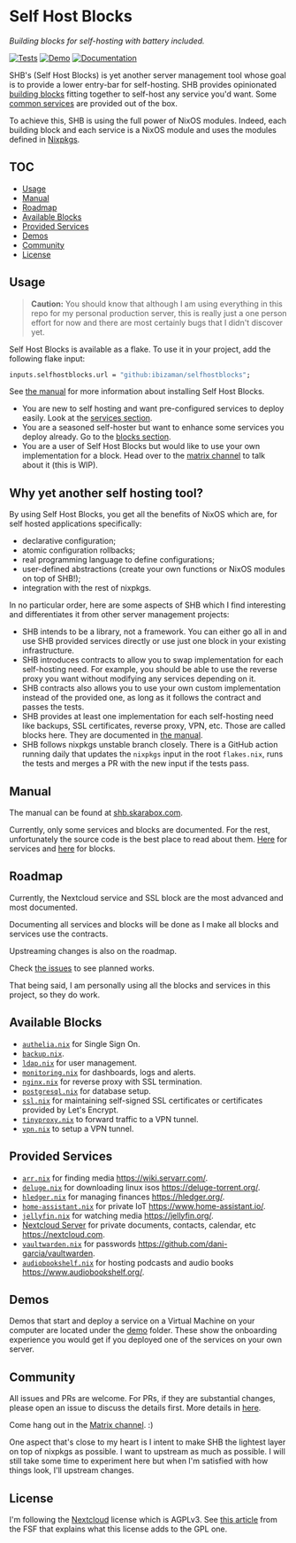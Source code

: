 # Self Host Blocks

*Building blocks for self-hosting with battery included.*

[![Tests](https://github.com/ibizaman/selfhostblocks/actions/workflows/test.yml/badge.svg)](https://github.com/ibizaman/selfhostblocks/actions/workflows/test.yml)
[![Demo](https://github.com/ibizaman/selfhostblocks/actions/workflows/demo.yml/badge.svg)](https://github.com/ibizaman/selfhostblocks/actions/workflows/demo.yml)
[![Documentation](https://github.com/ibizaman/selfhostblocks/actions/workflows/docs.yml/badge.svg)](https://github.com/ibizaman/selfhostblocks/actions/workflows/docs.yml)

SHB's (Self Host Blocks) is yet another server management tool whose goal is to provide a lower
entry-bar for self-hosting. SHB provides opinionated [building blocks](#available-blocks) fitting
together to self-host any service you'd want. Some [common services](#provided-services) are
provided out of the box.

To achieve this, SHB is using the full power of NixOS modules. Indeed, each building block and each
service is a NixOS module and uses the modules defined in
[Nixpkgs](https://github.com/NixOS/nixpkgs/).

## TOC

<!--toc:start-->
- [Usage](#usage)
- [Manual](#manual)
- [Roadmap](#roadmap)
- [Available Blocks](#available-blocks)
- [Provided Services](#provided-services)
- [Demos](#demos)
- [Community](#community)
- [License](#license)
<!--toc:end-->

## Usage

> **Caution:** You should know that although I am using everything in this repo for my personal
> production server, this is really just a one person effort for now and there are most certainly
> bugs that I didn't discover yet.

Self Host Blocks is available as a flake. To use it in your project, add the following flake input:

```nix
inputs.selfhostblocks.url = "github:ibizaman/selfhostblocks";
```

See [the manual](https://shb.skarabox.com/usage.html) for more information about installing Self
Host Blocks.

- You are new to self hosting and want pre-configured services to deploy easily. Look at the
  [services section](https://shb.skarabox.com/services.html).
- You are a seasoned self-hoster but want to enhance some services you deploy already. Go to the
  [blocks section](https://shb.skarabox.com/blocks.html).
- You are a user of Self Host Blocks but would like to use your own implementation for a block. Head
  over to the [matrix channel](https://matrix.to/#/#selfhostblocks:matrix.org) to talk about it
  (this is WIP).

## Why yet another self hosting tool?

By using Self Host Blocks, you get all the benefits of NixOS which are, for self hosted applications
specifically:

- declarative configuration;
- atomic configuration rollbacks;
- real programming language to define configurations;
- user-defined abstractions (create your own functions or NixOS modules on top of SHB!);
- integration with the rest of nixpkgs.

In no particular order, here are some aspects of SHB which I find interesting and differentiates it
from other server management projects:

- SHB intends to be a library, not a framework. You can either go all in and use SHB provided
  services directly or use just one block in your existing infrastructure.
- SHB introduces contracts to allow you to swap implementation for each self-hosting need.
  For example, you should be able to use the reverse proxy you want without modifying any services
  depending on it.
- SHB contracts also allows you to use your own custom implementation instead of the provided one,
  as long as it follows the contract and passes the tests.
- SHB provides at least one implementation for each self-hosting need like backups, SSL
  certificates, reverse proxy, VPN, etc. Those are called blocks here. They are documented in [the
  manual](https://shb.skarabox.com/blocks.html).
- SHB follows nixpkgs unstable branch closely. There is a GitHub action running daily that updates
  the `nixpkgs` input in the root `flakes.nix`, runs the tests and merges a PR with the new input if
  the tests pass.

## Manual

The manual can be found at [shb.skarabox.com](https://shb.skarabox.com/).

Currently, only some services and blocks are documented. For the rest, unfortunately the source code
is the best place to read about them. [Here](./modules/services) for services and
[here](./modules/blocks) for blocks.

## Roadmap

Currently, the Nextcloud service and SSL block are the most advanced and most documented.

Documenting all services and blocks will be done as I make all blocks and services use the
contracts.

Upstreaming changes is also on the roadmap.

Check [the issues](https://github.com/ibizaman/selfhostblocks/issues) to see planned works.

That being said, I am personally using all the blocks and services in this project, so they do work.

## Available Blocks

- [`authelia.nix`](./modules/blocks/authelia.nix) for Single Sign On.
- [`backup.nix`](./modules/blocks/backup.nix).
- [`ldap.nix`](./modules/blocks/ldap.nix) for user management.
- [`monitoring.nix`](./modules/blocks/monitoring.nix) for dashboards, logs and alerts.
- [`nginx.nix`](./modules/blocks/nginx.nix) for reverse proxy with SSL termination.
- [`postgresql.nix`](./modules/blocks/postgresql.nix) for database setup.
- [`ssl.nix`](./modules/blocks/ssl.nix) for maintaining self-signed SSL certificates or certificates provided by Let's Encrypt.
- [`tinyproxy.nix`](./modules/blocks/tinyproxy.nix) to forward traffic to a VPN tunnel.
- [`vpn.nix`](./modules/blocks/vpn.nix) to setup a VPN tunnel.

## Provided Services

- [`arr.nix`](./modules/services/arr.nix) for finding media https://wiki.servarr.com/.
- [`deluge.nix`](./modules/services/deluge.nix) for downloading linux isos https://deluge-torrent.org/.
- [`hledger.nix`](./modules/services/hledger.nix) for managing finances https://hledger.org/.
- [`home-assistant.nix`](./modules/services/home-assistant.nix) for private IoT https://www.home-assistant.io/.
- [`jellyfin.nix`](./modules/services/jellyfin.nix) for watching media https://jellyfin.org/.
- [Nextcloud Server](https://shb.skarabox.com/services-nextcloud.html) for private documents, contacts, calendar, etc https://nextcloud.com.
- [`vaultwarden.nix`](./modules/services/vaultwarden.nix) for passwords https://github.com/dani-garcia/vaultwarden.
- [`audiobookshelf.nix`](./modules/services/audiobookshelf.nix) for hosting podcasts and audio books https://www.audiobookshelf.org/.

## Demos

Demos that start and deploy a service on a Virtual Machine on your computer are located under the
[demo](./demo/) folder. These show the onboarding experience you would get if you deployed one of
the services on your own server.

## Community

All issues and PRs are welcome. For PRs, if they are substantial changes, please open an issue to
discuss the details first. More details in [here](https://shb.skarabox.com/contributing.html).

Come hang out in the [Matrix channel](https://matrix.to/#/%23selfhostblocks%3Amatrix.org). :)

One aspect that's close to my heart is I intent to make SHB the lightest layer on top of nixpkgs as
possible. I want to upstream as much as possible. I will still take some time to experiment here but
when I'm satisfied with how things look, I'll upstream changes.

## License

I'm following the [Nextcloud](https://github.com/nextcloud/server) license which is AGPLv3. See
[this article](https://www.fsf.org/bulletin/2021/fall/the-fundamentals-of-the-agplv3) from the FSF that explains what this license adds to the GPL
one.
